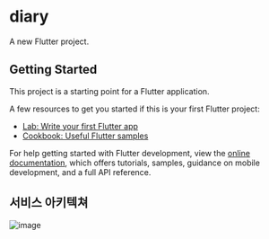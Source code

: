 # diary

A new Flutter project.

## Getting Started

This project is a starting point for a Flutter application.

A few resources to get you started if this is your first Flutter project:

- [Lab: Write your first Flutter app](https://docs.flutter.dev/get-started/codelab)
- [Cookbook: Useful Flutter samples](https://docs.flutter.dev/cookbook)

For help getting started with Flutter development, view the
[online documentation](https://docs.flutter.dev/), which offers tutorials,
samples, guidance on mobile development, and a full API reference.


## 서비스 아키텍쳐
![image](https://github.com/doyupK/Me.ry/assets/103116643/82bd69a2-6e1c-4f38-990f-90e8698078cd)


